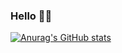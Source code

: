### Hello 👩‍💻

[![Anurag's GitHub stats](https://github-readme-stats.vercel.app/api?username=EmDev21&hide=contribs,prs&theme=onedark)](https://github.com/anuraghazra/github-readme-stats)
